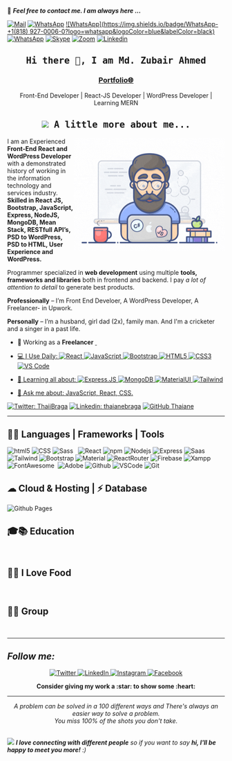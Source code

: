 📝 ***Feel free to contact me. I am always here ...*** 

[![Mail](https://img.shields.io/badge/Gmail-zubairhmd84@gmail.com-blue?logo=Gmail&logoColor=blue&labelColor=black)](mailto:zubairhmd84@gmail.com)
[![WhatsApp](https://img.shields.io/badge/WhatsApp-8801619141476-0?logo=whatsapp&logoColor=blue&labelColor=black)](tel:+880-1619141476)
[![WhatsApp](https://img.shields.io/badge/WhatsApp-+1(818) 927-0006-0?logo=whatsapp&logoColor=blue&labelColor=black)](tel:+880-1619141476)
[![WhatsApp](https://img.shields.io/badge/Phone-+1(818)9270006-6?logo=whatsapp&logoColor=blue&labelColor=black)](tel:+18189270006)
[![Skype](https://img.shields.io/badge/Skype-zubairhmd-blue?logo=skype&logoColor=blue&labelColor=black)](zubairhmd)
[![Zoom](https://img.shields.io/badge/Zoom-zubairhmd84@gmail.com-maroon?logo=zoom&logoColor=black&labelColor=blue)](zubairhmd84@gmail.com)
[![Linkedin](https://img.shields.io/badge/LinkedIn-devzubair-blue?logo=Linkedin&logoColor=blue&labelColor=black)](https://www.linkedin.com/in/devzubair/)

<h2 align='center'><samp><strong>Hi there 👋, I am Md. Zubair Ahmed</strong></samp></h2>
<h3 align='center'><strong><a href="https://devzubair.netlify.app/" target="_blank">Portfolio🌐</a></strong></h3>
<p align='center'>Front-End Developer | React-JS Developer | WordPress Developer | Learning MERN</p>

### <h2 align='center'><samp><strong><img src="https://media.giphy.com/media/VgCDAzcKvsR6OM0uWg/giphy.gif" width="50"> A little more about me...  </strong></samp></h2>
<!-- # Hi there. I am Md. Zubair Ahmed 👋 . Welcome to my Profile!!!   -->
<!-- # Hi there. I am Md. Zubair Ahmed 👋 . Welcome to my Profile!!!   ![Visitor](https://visitor-badge.laobi.icu/badge?page_id=kritika-pattalam.repoName) -->
<img align='right' src='https://raw.githubusercontent.com/dev-zubair/devzubair--33-api-examples/main/developer.gif' width='350"'>

I am an Experienced **Front-End React and WordPress Developer** with a demonstrated history of working in the information technology and services industry. **Skilled in React JS, Bootstrap, JavaScript, Express, NodeJS, MongoDB, Mean Stack, RESTfull API’s, PSD to WordPress, PSD to HTML, User Experience and WordPress.**

Programmer specialized in **web development** using multiple **tools, frameworks and libraries** both in frontend and backend. I pay *a lot of attention to detail* to generate best products.

**Professionally** – I’m Front End Develoer, A WordPress Developer, A Freelancer- in Upwork.

**Personally** – I’m a husband, girl dad (2x), family man. And I'm a cricketer and a singer in a past life.


- 🏢 Working as a **Freelancer** <a href="https://www.upwork.com/freelancers/~01e484fb837b72ab1b" target="_blank">
    <img alt="" src="https://img.shields.io/badge/UpWork-6FDA44?style=plastic&logo=Upwork&logoColor=white" /> 
  </a>  <a href="https://www.freelancer.com/u/zubair84" target="_blank">
    <img alt="" src="https://img.shields.io/badge/Freelancer-29B2FE?style=plastic&logo=Freelancer&logoColor=white" /> 
<!--   </a>  <a href="https://www.linkedin.com/in/devzubair/" target="_blank">
    <img alt="" src="https://img.shields.io/badge/fiverr-1DBF73?style=plastic&logo=fiverr&logoColor=white" />
  </a> -->


- 💻 I Use Daily:
  ![React](https://img.shields.io/badge/-React-3b2e5a?style=plastic&logo=react)
  ![JavaScript](https://img.shields.io/badge/-JavaScript-black?style=plastic&logo=javascript)
  ![Bootstrap](https://img.shields.io/badge/Bootstrap-563D7C?style=plastic&logo=bootstrap&logoColor=white)
  ![HTML5](https://img.shields.io/badge/-HTML5-E34F26?style=plastic&logo=html5&logoColor=white)
  ![CSS3](https://img.shields.io/badge/-CSS3-1572B6?style=plastic&logo=css3)
  ![VS Code](https://img.shields.io/badge/-VS%20Code-007ACC?style=plastic&logo=visual-studio-code)

- 🌱 Learning all about:
  ![Express.JS](https://img.shields.io/badge/-Express.JS-c7b198?style=plastic&logo=Express.JS)
  ![MongoDB](https://img.shields.io/badge/-MongoDB-black?style=plastic&logo=mongodb)
  ![MaterialUI](https://img.shields.io/badge/-MatrialUI-0081CB?style=plastic&logo=material-UI)
  ![Tailwind](https://img.shields.io/badge/Tailwind_CSS-38B2AC?style=plastic&logo=material-UI)
  
- 💬 Ask me about: JavaScript, React, CSS.

[![Twitter: ThaiiBraga](https://img.shields.io/twitter/follow/dev_zubair?style=social)](https://twitter.com/dev_zubair)
[![Linkedin: thaianebraga](https://img.shields.io/badge/-devzubair-blue?style=plastic&logo=Linkedin&logoColor=white&link=https://www.linkedin.com/in/devzubair/)](https://www.linkedin.com/in/devzubair/)
[![GitHub Thaiane](https://img.shields.io/github/followers/dev-zubair?label=follow&style=social)](https://github.com/dev-zubair)

----

<!-- ## 📫 How to reach me: 
[![Mail](https://img.shields.io/badge/Gmail-D14836?style=plastic&logo=gmail&logoColor=white)](mailto:zubairhmd84@gmail.com)
<a href="mailto:zubairhmd84@gmail.com">![Email Me!!](https://img.shields.io/badge/Gmail-D14836?style=plastic&logo=gmail&logoColor=white)</a>
<img alt="" src="https://img.shields.io/badge/WhatsApp-25D366?style=plastic&logo=whatsapp&logoColor=white" />
<img alt="" src="https://img.shields.io/badge/Skype-blue?style=plastic&logo=skype&logoColor=white" />
<img alt="" src="https://img.shields.io/badge/Messenger-00B2FF?style=plastic&logo=messenger&logoColor=white" />
<a href="https://www.linkedin.com/in/devzubair/">![LinkedIn](https://img.shields.io/badge/LinkedIn-0077B5?style=plastic&logo=linkedin&logoColor=white)</a>
<a href="https://stackoverflow.com/users/16844562/devzubair"><img alt="Stack Overflow" src="https://img.shields.io/badge/-Stack%20Overflow-FE7A16?style=plastic&logo=stack-overflow&logoColor=white"></a> -->


## 👩‍💻 Languages | Frameworks | Tools

<p>
  <img alt="html5" src="https://img.shields.io/badge/-HTML5-E34F26?style=plastic&logo=html5&logoColor=white" />
  <img alt="CSS" src="https://img.shields.io/badge/CSS%20-%231572B6.svg?style=plastic&logo=css3&logoColor=white" />
  <img alt="Sass" src="https://img.shields.io/badge/-Sass-CC6699?style=plastic&logo=sass&logoColor=white" />
<!--   <img alt="JavaScript" src="https://img.shields.io/badge/JavaScript%20-%23F7DF1E.svg?style=plastic&logo=javascript&logoColor=black" /> -->
  <img alt="" src="https://img.shields.io/badge/JavaScript-323330?style=plastic&logo=javascript&logoColor=F7DF1E" />
  <img alt="" src="https://img.shields.io/badge/json-5E5C5C?style=plastic&logo=json&logoColor=white" />
  <img alt="React" src="https://img.shields.io/badge/-React-3b2e5a?style=plastic&logo=react" />
  <img alt="npm" src="https://img.shields.io/badge/-NPM-CB3837?style=plastic&logo=npm&logoColor=white" />
  <img alt="Nodejs" src="https://img.shields.io/badge/-Node.JS-black?style=plastic&logo=Node.js" />
  <img alt="Express" src="https://img.shields.io/badge/-Express.JS-c7b198?style=plastic&logo=Express.JS" />
  <img alt="Saas" src="https://img.shields.io/badge/Sass-CC6699?style=plastic&logo=sass&logoColor=white" />
  <img alt="Tailwind" src="https://img.shields.io/badge/Tailwind_CSS-38B2AC?style=plastic&logo=tailwind-css&logoColor=white" />
  <img alt="Bootstrap" src="https://img.shields.io/badge/Bootstrap-563D7C?style=plastic&logo=bootstrap&logoColor=white" />
  <img alt="Material" src="https://img.shields.io/badge/Material--UI-0081CB?style=plastic&logo=material-ui&logoColor=white" />
  <img alt="ReactRouter" src="https://img.shields.io/badge/React_Router-CA4245?style=plastic&logo=react-router&logoColor=white" />
  <img alt="Firebase" src="https://img.shields.io/badge/firebase-ffca28?style=plastic&logo=firebase&logoColor=black" />
  <img alt="Xampp" src="https://img.shields.io/badge/Xampp-F37623?style=plastic&logo=xampp&logoColor=white" />
  <img alt="FontAwesome" src="https://img.shields.io/badge/Font_Awesome-339AF0?style=plastic&logo=fontawesome&logoColor=white" />
  <img alt="" src="https://img.shields.io/badge/Google%20Analytics-E37400?style=plastic&logo=google%20analytics&logoColor=white" />
  <img alt="Adobe" src="https://img.shields.io/badge/Adobe%20-%23FF0000.svg?style=plastic&logo=adobe&logoColor=white">
  <img alt="Github" src="https://img.shields.io/badge/-GitHub-181717?style=plastic&logo=github" />
  <img alt="VSCode" src="https://img.shields.io/badge/-VS%20Code-007ACC?style=plastic&logo=visual-studio-code" />
  <img alt="Git" src="https://img.shields.io/badge/-Git-black?style=plastic&logo=git" />
  <img alt="" src="https://img.shields.io/badge/Yarn-2C8EBB?style=plastic&logo=yarn&logoColor=white" />
  <img alt="" src="https://img.shields.io/badge/JWT-000000?style=plastic&logo=JSON%20web%20tokens&logoColor=white" />
</p>

## ☁ Cloud & Hosting | ⚡ Database
<p>
  <img alt="Github Pages" width="20px" height="20px" src="https://techcrunch.com/wp-content/uploads/2010/07/github-logo.png" /><img alt="" src="https://img.shields.io/badge/-Github%20Pages-000000?style=flat&logo=github-pages" />
  <img alt="" src="https://img.shields.io/badge/Heroku-430098?style=plastic&logo=heroku&logoColor=white" />
  <img alt="" src="https://img.shields.io/badge/Netlify-00C7B7?style=plastic&logo=netlify&logoColor=white" />
  <img alt="" src="https://img.shields.io/badge/MySQL-00000F?style=plastic&logo=mysql&logoColor=white" />
  <img alt="" src="https://img.shields.io/badge/MongoDB-white?style=plastic&logo=mongodb&logoColor=4EA94B" />
</p>

## 🎓📚 Education 
<img alt="" src="https://img.shields.io/badge/Udemy-EC5252?style=plastic&logo=Udemy&logoColor=white" /> <img alt="" src="https://img.shields.io/badge/free%20code%20camp-27273D?style=plastic&logo=freecodecamp&logoColor=white" /> <img alt="" src="https://img.shields.io/badge/MDN_Web_Docs-black?style=plastic&logo=mdnwebdocs&logoColor=white" />

## 🍔🍕 I Love Food
<img alt="" src="https://img.shields.io/badge/Uber_Eats-5FB709?style=plastic&logo=uber-eats&logoColor=white" /> <img alt="" src="https://img.shields.io/badge/KFC-F40027?style=plastic&logo=kfc&logoColor=white" /> <img alt="" src="https://img.shields.io/badge/foodpanda-E23744?style=plastic&logo=zomato&logoColor=white" />


## 🤜🤛 Group 

<p>
  <img alt="" src="https://img.shields.io/badge/Slack-4A154B?style=plastic&logo=slack&logoColor=white" />
  <img alt="" src="https://img.shields.io/badge/Discord-7289DA?style=plastic&logo=discord&logoColor=white" />
  
  <img alt="" src="https://img.shields.io/badge/Microsoft_Teams-6264A7?style=plastic&logo=microsoft-teams&logoColor=white" />
  <img alt="" src="https://img.shields.io/badge/Zoom-2D8CFF?style=plastic&logo=zoom&logoColor=white" />
  <img alt="" src="https://img.shields.io/badge/Google%20Meet-32A350?style=plastic&logo=google-meet&logoColor=white" />
</p>

----------
<h2><i>Follow me:</i></h2>
<div  align="center">

  <p align="center">
  <a target="_blank" href="https://twitter.com/dev_zubair">
    <img src="https://img.shields.io/badge/twitter-%231DA1F2.svg?&style=for-the-badge&logo=twitter&logoColor=white&color=071A2C" alt="Twitter"/>
  </a>
  <a href="https://www.linkedin.com/in/devzubair/" target="_blank">
    <img src="https://img.shields.io/badge/linkedin-%230077B5.svg?&style=for-the-badge&logo=linkedin&logoColor=white&color=071A2C" alt="LinkedIn"/>
  </a>
  <a href="https://www.instagram.com/devzubair/" target="_blank">
    <img src="https://img.shields.io/badge/instagram-%23E4405F.svg?&style=for-the-badge&logo=instagram&logoColor=white&color=071A2C" alt="Instagram"/>
  </a>
<!--   <a href="https://medium.com/@Demartini" target="_blank">
    <img src="https://img.shields.io/badge/medium-%2312100E.svg?&style=for-the-badge&logo=medium&logoColor=white&color=071A2C" alt="Medium"/>
  </a> -->
  <a href="https://www.facebook.com/mdzubairahmed/" target="_blank">
    <img src="https://img.shields.io/badge/facebook-%231877F2.svg?&style=for-the-badge&logo=facebook&logoColor=white&color=071A2C" alt="Facebook"/>
  </a>
</p>
</div>


<p align="center">
	<strong>Consider giving my work a :star: to show some :heart:</strong>
</p>

<hr>
<p align="center">
   <i>A problem can be solved in a 100 different ways and There's always an easier way to solve a problem.</i>
   <br>
   <i>You miss 100% of the shots you don't take.</i>
   <br>
<br>


<img src="https://media.giphy.com/media/LnQjpWaON8nhr21vNW/giphy.gif" width="60"> <em><b>I love connecting with different people</b> so if you want to say <b>hi, I'll be happy to meet you more!</b> :)</em>


